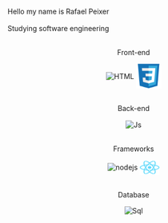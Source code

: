 <br>
Hello my name is Rafael Peixer<br>
<br>
Studying software engineering<br>
<br>
  <p align="center">Front-end<br></p>
<div align="center">
  <img align="center" alt="HTML" width="50" src="https://cdn.jsdelivr.net/gh/devicons/devicon/icons/html5/html5-original.svg">    
  <img align="center" alt="CSS" width="50" src="https://raw.githubusercontent.com/devicons/devicon/master/icons/css3/css3-original.svg">
</div>
<br>
  <p align="center">Back-end<br></p>
<div align="center">
  <img align="center" alt="Js" width="50" src="https://cdn.jsdelivr.net/gh/devicons/devicon/icons/javascript/javascript-original.svg">
</div>
<br>
  <p align="center">Frameworks<br></p>
<div align="center">
  <img align="center" alt="nodejs" height="30" width="40" src="https://cdn.worldvectorlogo.com/logos/nodejs-icon.svg">
  <img align="center" alt="React" height="30" width="40" src="https://raw.githubusercontent.com/devicons/devicon/master/icons/react/react-original.svg">
</div>
<br>
  <p align="center">Database<br></p>
<div align="center">
  <img align="center" alt="Sql" height="30" width="40" src="https://cdn.worldvectorlogo.com/logos/microsoft-sql-server-1.svg">
</div>
